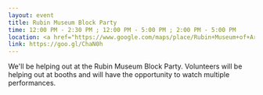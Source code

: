 ```yaml
---
layout: event
title: Rubin Museum Block Party
time: 12:00 PM - 2:30 PM ; 12:00 PM - 5:00 PM ; 2:00 PM - 5:00 PM
location: <a href="https://www.google.com/maps/place/Rubin+Museum+of+Art/@40.7400361,-73.9978786,17z/data=!3m1!4b1!4m5!3m4!1s0x89c259bc5512840f:0xa2216d366ac35368!8m2!3d40.7400361!4d-73.9978786">Rubin Museum of Art</a>, Manhattan
link: https://goo.gl/ChaN0h
---
```

We'll be helping out at the Rubin Museum Block Party. Volunteers will be helping out at booths and will have the opportunity to watch multiple performances.